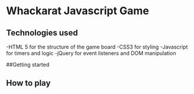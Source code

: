  # Whackarat Javascript Game

 ## Technologies used

 -HTML 5 for the structure of the game board
 -CSS3 for styling
 -Javascript for timers and logic
 -jQuery for event listeners and DOM manipulation

 ##Getting started

 ## How to play